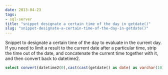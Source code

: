 ```yaml
---
date: 2013-04-23
tags:
- sql-server
title: "snippet designate a certain time of the day in getdate()"
slug: "snippet-designate-a-certain-time-of-the-day-in-getdate()"
---
```


Snippet to designate a certain time of the day to evaluate in the current day. If you need to limit a result to the current date after a particular time, strip the time out of the date, and concatenate the current time together with it, and then convert back to datetime2.

```sql
select convert(datetime2(0),cast(cast(getdate() as date) as varchar(10)) + ' 09:00 ')
```

